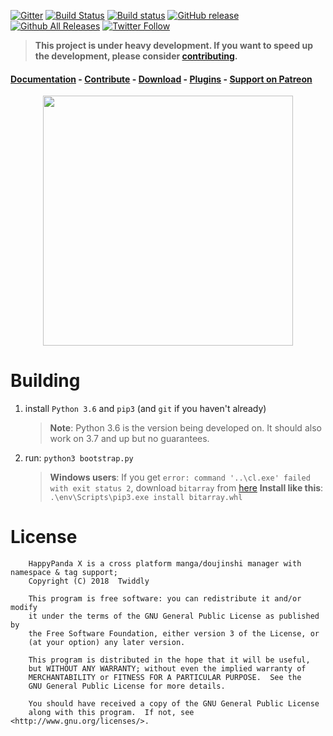 [![Gitter](https://badges.gitter.im/Join%20Chat.svg)](https://gitter.im/Pewpews/happypandax?utm_source=badge&utm_medium=badge&utm_campaign=pr-badge&utm_content=badge)
[![Build Status](https://travis-ci.org/happypandax/happypandax.svg?branch=dev)](https://travis-ci.org/happypandax/happypandax)
[![Build status](https://ci.appveyor.com/api/projects/status/kx09iuo24ybrqcrl/branch/dev?svg=true)](https://ci.appveyor.com/project/Pewpews/happypandax/branch/dev)
[![GitHub release](https://img.shields.io/github/release/happypandax/happypandax.svg)](https://github.com/happypandax/happypandax/releases/latest)
[![Github All Releases](https://img.shields.io/github/downloads/happypandax/happypandax/total.svg)](https://github.com/happypandax/happypandax/releases)
[![Twitter Follow](https://img.shields.io/twitter/follow/pewspew.svg?style=social&label=Follow)](https://twitter.com/pewspew)

> **This project is under heavy development. If you want to speed up the development, please consider [contributing](https://happypandax.github.io/happypandax/env.html).**

#### [Documentation](https://happypandax.github.io/happypandax/) - [Contribute](https://happypandax.github.io/happypandax/env.html) - [Download](https://github.com/happypandax/happypandax/releases) - [Plugins](https://github.com/happypandax/plugins) - [Support on Patreon](https://www.patreon.com/twiddly)

<p align="center">
<img src="https://user-images.githubusercontent.com/11841002/32983531-4ac3fc6c-cc96-11e7-8ba4-c12d9ee0b8a8.png" width="400">
</p>

# Building

1. install `Python 3.6` and `pip3` (and `git` if you haven't already)
    > **Note**: Python 3.6 is the version being developed on. It should also work on 3.7 and up but no guarantees.
2. run: `python3 bootstrap.py`
    > **Windows users**: If you get `error: command '..\cl.exe' failed with exit status 2`, download `bitarray` from [here](http://www.lfd.uci.edu/%7Egohlke/pythonlibs/#bitarray)
    > **Install like this**: `.\env\Scripts\pip3.exe install bitarray.whl`

# License

```
    HappyPanda X is a cross platform manga/doujinshi manager with namespace & tag support;
    Copyright (C) 2018  Twiddly

    This program is free software: you can redistribute it and/or modify
    it under the terms of the GNU General Public License as published by
    the Free Software Foundation, either version 3 of the License, or
    (at your option) any later version.

    This program is distributed in the hope that it will be useful,
    but WITHOUT ANY WARRANTY; without even the implied warranty of
    MERCHANTABILITY or FITNESS FOR A PARTICULAR PURPOSE.  See the
    GNU General Public License for more details.

    You should have received a copy of the GNU General Public License
    along with this program.  If not, see <http://www.gnu.org/licenses/>.
```